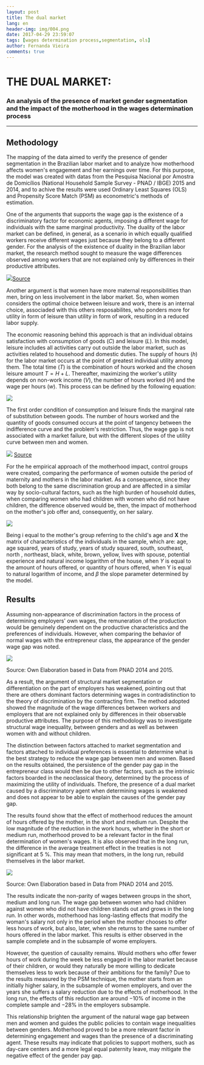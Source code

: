 ```yaml
---
layout: post
title: The dual market
lang: en
header-img: img/004.png
date: 2017-04-29 23:59:07
tags: [wages determination process,segmentation, ols]
author: Fernanda Vieira
comments: true
---
```


# THE DUAL MARKET: 
### An analysis of the presence of market gender segmentation and the impact of the motherhood in the wages determination process



---

## Methodology
The mapping of the data aimed to verify the presence of gender segmentation in the Brazilian labor market and to analyze how motherhood affects women's engagement and her earnings over time. For this purpose, the model was created with datas from the Pesquisa Nacional por Amostra de Domicílios (National Household Sample Survey - PNAD / IBGE) 2015 and 2014, and to achive the results were used Ordinary Least Squares (OLS) and Propensity Score Match (PSM) as econometric's methods of estimation.

One of the arguments that supports the wage gap is the existence of a discriminatory factor for economic agents, imposing a different wage for individuals with the same marginal productivity. The duality of the labor market can be defined, in general, as a scenario in which equally qualified workers receive different wages just because they belong to a different gender. For the analysis of the existence of duality in the Brazilian labor market, the research method sought to measure the wage differences observed among workers that are not explained only by differences in their productive attributes.


![](https://i.imgur.com/X4JE2RF.jpg)[Source](https://www.austinchronicle.com/news/2016-08-12/the-boys-club/)

Another argument is that women have more maternal responsibilities than men, bring on less involvement in the labor market. So, when women considers the optimal choice between leisure and work, there is an internal choice, associaded with this others resposabilites, who ponders more for utility in form of leisure than utility in form of work, resulting in a reduced labor supply.

The economic reasoning behind this approach is that an individual obtains satisfaction with consumption of goods $(C )$ and leisure $(L)$. In this model, leisure includes all activities carry out outside the labor market, such as activities related to househood and domestic duties. The supply of hours $(h)$ for the labor market occurs at the point of greatest individual utility among them. The total time $(T)$ is the combination of hours worked and the chosen leisure amount $T = H + L$. Thereafter, maximizing the worker's utility depends on non-work income $(V)$, the number of hours worked $(H)$ and the wage per hours $(w)$. This process can be defined by the following equation:



![](https://i.imgur.com/U7FRdYl.png)


The first order condition of consumption and leisure finds the marginal rate of substitution between goods. The number of hours worked and the quantity of goods consumed occurs at the point of tangency between the indifference curve and the problem's restriction. Thus, the wage gap is not associated with a market failure, but with the different slopes of the utility curve between men and women.


![](https://i.imgur.com/CJShWkj.png)
[Source](https://www.impactbnd.com/blog/gender-equality-in-workplace-starts-with-company-culture-infographic)


For the he empirical approach of the motherhood impact, control groups were created, comparing the performance of women outside the period of maternity and mothers in the labor market. As a consequence, since they both belong to the same discrimination group and are affected in a similar way by socio-cultural factors, such as the high burden of household duties, when comparing women who had children with women who did not have children, the difference observed would be, then, the impact of motherhood on the mother's job offer and, consequently, on her salary.

![](https://i.imgur.com/TwDUHhX.png)



Being i equal to the mother's group referring to the child's age and $\mathbf{X}$ the matrix of characteristics of the individuals in the sample, which are: age, age squared, years of study, years of study squared, south, southeast, north , northeast, black, white, brown, yellow, lives with spouse, potential experience and natural income logarithm of the house, when $Y$ is equal to the amount of hours offered, or quantity of hours offered, when Y is equal to natural logarithm of income, and $\beta$ the slope parameter determined by the model.

## Results


Assuming non-appearance of discrimination factors in the process of determining employers' own wages, the remuneration of the production would be genuinely dependent on the productive characteristics and the preferences of individuals. However, when comparing the behavior of normal wages with the entrepreneur class, the appearance of the gender wage gap was noted.


![](https://i.imgur.com/bHk1iPt.png)

Source: Own Elaboration based in Data from PNAD 2014 and 2015.

As a  result, the argument of structural market segmentation or differentiation on the part of employers has weakened, pointing out that there are others dominant factors determining wages in contradistinction
to the theory of discrimination by the contracting firm. The method adopted showed the magnitude of the wage differences between workers and employers that are not explained only by differences in their observable productive attributes. The purpose of this methodology was to investigate structural wage inequality, between genders and as well as between women with and without children.

The distinction between factors attached to market segmentation and factors attached to individual preferences is essential to determine what is the best strategy to reduce the wage gap between men and women. Based on the results obtained, the persistence of the gender pay gap in the entrepreneur class would then be due to other factors, such as the intrinsic factors  boarded in the neoclassical theory, determined by the process of maximizing the utility of individuals. Thefore, the presence of a dual market caused by a discriminatory agent when determining wages is weakened and does not appear to be able to explain the causes of the gender pay gap.

The results found show that the effect of motherhood reduces the amount of hours offered by the mother, in the short and medium run. Despite the low magnitude of the reduction in the work hours, whether in the short or medium run, motherhood proved to be a relevant factor in the final determination of women's wages. It is also observed that in the long run, the difference in the average treatment effect in the treaties is not significant at 5 \%. This may mean that mothers, in the long run, rebuild themselves in the labor market.

![](https://i.imgur.com/oNuH8I9.png)

Source: Own Elaboration based in Data from PNAD 2014 and 2015.

The results indicate the non-parity of wages between groups in the short, medium and long run. The wage gap between women who had children against women who did not have children stands out and grows in the long run. In other words, motherhood has long-lasting effects that modify the woman's salary not only in the period when the mother chooses to offer less hours of work, but also, later, when she returns to the same number of hours offered in the labor market. This results is either observed in the sample complete and in the subsample of wome employers.

However, the question of causality remains. Would mothers who offer fewer hours of work during the week be less engaged in the labor market because of their children, or would they naturally be more willing to dedicate themselves less to work because of their ambitions for the family? Due to the results measured by the PSM technique, the mother starts from an initially higher salary, in the subsample of women employers, and over the years she suffers a salary reduction due to the effects of motherhood. In the long run, the effects of this reduction are around $-10 \%$ of income in the complete sample and $-28 \%$ in the employers subsample.

This relationship brighten the argument of the natural wage gap between men and women and guides the public policies to contain wage inequalities between genders. Motherhood proved to be a more relevant factor in determining engagement and wages than the presence of a discriminating agent. These results may indicate that policies to support mothers, such as day-care centers and a more legal equal paternity leave, may mitigate the negative effect of the gender pay gap.

